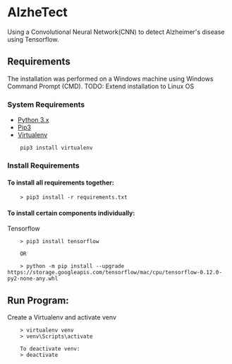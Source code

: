 # AlzheTect
Using a Convolutional Neural Network(CNN) to detect Alzheimer's disease using Tensorflow.

## Requirements
The installation was performed on a Windows machine using Windows Command Prompt (CMD).
TODO: Extend installation to Linux OS

### System Requirements
* [ Python 3.x ](https://www.python.org/downloads/)
* [ Pip3 ](https://pip.pypa.io)
* [ Virtualenv ](https://virtualenv.pypa.io)
```
    pip3 install virtualenv
```

### Install Requirements
#### To install all requirements together:
```
    > pip3 install -r requirements.txt
```
#### To install certain components individually:
Tensorflow
```
    > pip3 install tensorflow

    OR

    > python -m pip install --upgrade https://storage.googleapis.com/tensorflow/mac/cpu/tensorflow-0.12.0-py2-none-any.whl

```

## Run Program:
Create a Virtualenv and activate venv
```
    > virtualenv venv
    > venv\Scripts\activate

    To deactivate venv:
    > deactivate
```
